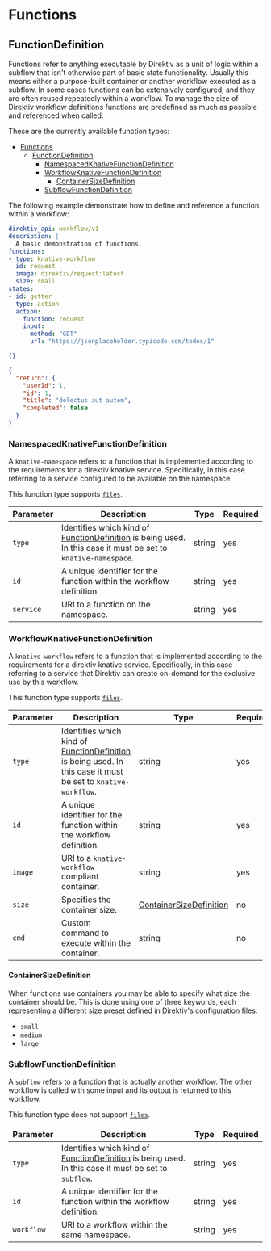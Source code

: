 # Functions 

## FunctionDefinition

Functions refer to anything executable by Direktiv as a unit of logic within a subflow that isn't otherwise part of basic state functionality. Usually this means either a purpose-built container or another workflow executed as a subflow. In some cases functions can be extensively configured, and they are often reused repeatedly within a workflow. To manage the size of Direktiv workflow definitions functions are predefined as much as possible and referenced when called.

These are the currently available function types:

- [Functions](#functions)
  - [FunctionDefinition](#functiondefinition)
    - [NamespacedKnativeFunctionDefinition](#namespacedknativefunctiondefinition)
    - [WorkflowKnativeFunctionDefinition](#workflowknativefunctiondefinition)
      - [ContainerSizeDefinition](#containersizedefinition)
    - [SubflowFunctionDefinition](#subflowfunctiondefinition)

The following example demonstrate how to define and reference a function within a workflow:

```yaml title="Workflow"
direktiv_api: workflow/v1
description: |
  A basic demonstration of functions.
functions:
- type: knative-workflow
  id: request
  image: direktiv/request:latest
  size: small
states:
- id: getter
  type: action
  action:
    function: request
    input:
      method: "GET"
      url: "https://jsonplaceholder.typicode.com/todos/1"
```

```json title="Input"
{}
```

```json title="Output"
{
  "return": {
    "userId": 1,
    "id": 1,
    "title": "delectus aut autem",
    "completed": false
  }
}
```

### NamespacedKnativeFunctionDefinition

A `knative-namespace` refers to a function that is implemented according to the requirements for a direktiv knative service. Specifically, in this case referring to a service configured to be available on the namespace.

This function type supports [`files`](actions.md#functionfiledefinition).

| Parameter | Description | Type | Required |
| --- | --- | --- | --- |
| `type` | Identifies which kind of [FunctionDefinition](#functiondefinition) is being used. In this case it must be set to `knative-namespace`. | string | yes | 
| `id` | A unique identifier for the function within the workflow definition. | string | yes |
| `service` | URI to a function on the namespace. | string | yes |

### WorkflowKnativeFunctionDefinition

A `knative-workflow` refers to a function that is implemented according to the requirements for a direktiv knative service. Specifically, in this case referring to a service that Direktiv can create on-demand for the exclusive use by this workflow.

This function type supports [`files`](actions.md#functionfiledefinition).

| Parameter | Description | Type | Required |
| --- | --- | --- | --- |
| `type` | Identifies which kind of [FunctionDefinition](#functiondefinition) is being used. In this case it must be set to `knative-workflow`. | string | yes | 
| `id` | A unique identifier for the function within the workflow definition. | string | yes |
| `image` | URI to a `knative-workflow` compliant container. | string | yes |
| `size` | Specifies the container size. | [ContainerSizeDefinition](#ContainerSizeDefinition) | no |
| `cmd` | Custom command to execute within the container. | string | no |

#### ContainerSizeDefinition

When functions use containers you may be able to specify what size the container should be. This is done using one of three keywords, each representing a different size preset defined in Direktiv's configuration files:

* `small`
* `medium`
* `large`

### SubflowFunctionDefinition

A `subflow` refers to a function that is actually another workflow. The other workflow is called with some input and its output is returned to this workflow.

This function type does not support [`files`](#FunctionFileDefinition).

| Parameter | Description | Type | Required |
| --- | --- | --- | --- |
| `type` | Identifies which kind of [FunctionDefinition](#functiondefinition) is being used. In this case it must be set to `subflow`. | string | yes | 
| `id` | A unique identifier for the function within the workflow definition. | string | yes |
| `workflow` | URI to a workflow within the same namespace. | string | yes |
